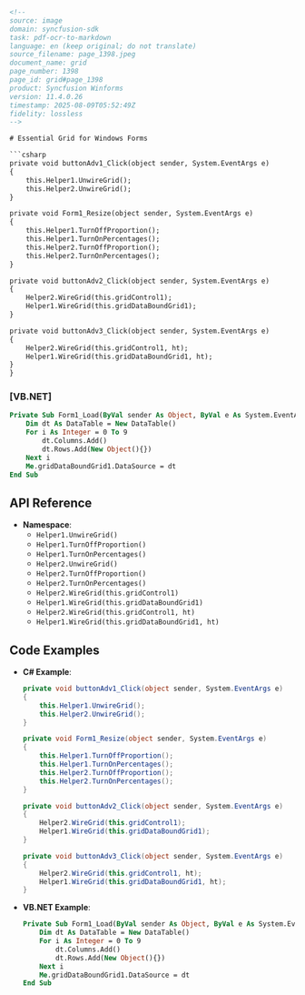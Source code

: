 ```html
<!--
source: image
domain: syncfusion-sdk
task: pdf-ocr-to-markdown
language: en (keep original; do not translate)
source_filename: page_1398.jpeg
document_name: grid
page_number: 1398
page_id: grid#page_1398
product: Syncfusion Winforms
version: 11.4.0.26
timestamp: 2025-08-09T05:52:49Z
fidelity: lossless
-->

# Essential Grid for Windows Forms

```csharp
private void buttonAdv1_Click(object sender, System.EventArgs e)
{
    this.Helper1.UnwireGrid();
    this.Helper2.UnwireGrid();
}

private void Form1_Resize(object sender, System.EventArgs e)
{
    this.Helper1.TurnOffProportion();
    this.Helper1.TurnOnPercentages();
    this.Helper2.TurnOffProportion();
    this.Helper2.TurnOnPercentages();
}

private void buttonAdv2_Click(object sender, System.EventArgs e)
{
    Helper2.WireGrid(this.gridControl1);
    Helper1.WireGrid(this.gridDataBoundGrid1);
}

private void buttonAdv3_Click(object sender, System.EventArgs e)
{
    Helper2.WireGrid(this.gridControl1, ht);
    Helper1.WireGrid(this.gridDataBoundGrid1, ht);
}
}
```

### [VB.NET]

```vb
Private Sub Form1_Load(ByVal sender As Object, ByVal e As System.EventArgs) Handles MyBase.Load
    Dim dt As DataTable = New DataTable()
    For i As Integer = 0 To 9
        dt.Columns.Add()
        dt.Rows.Add(New Object(){})
    Next i
    Me.gridDataBoundGrid1.DataSource = dt
End Sub
```

## API Reference

- **Namespace**: 
  - `Helper1.UnwireGrid()`
  - `Helper1.TurnOffProportion()`
  - `Helper1.TurnOnPercentages()`
  - `Helper2.UnwireGrid()`
  - `Helper2.TurnOffProportion()`
  - `Helper2.TurnOnPercentages()`
  - `Helper2.WireGrid(this.gridControl1)`
  - `Helper1.WireGrid(this.gridDataBoundGrid1)`
  - `Helper2.WireGrid(this.gridControl1, ht)`
  - `Helper1.WireGrid(this.gridDataBoundGrid1, ht)`

## Code Examples

- **C# Example**:
  ```csharp
  private void buttonAdv1_Click(object sender, System.EventArgs e)
  {
      this.Helper1.UnwireGrid();
      this.Helper2.UnwireGrid();
  }

  private void Form1_Resize(object sender, System.EventArgs e)
  {
      this.Helper1.TurnOffProportion();
      this.Helper1.TurnOnPercentages();
      this.Helper2.TurnOffProportion();
      this.Helper2.TurnOnPercentages();
  }

  private void buttonAdv2_Click(object sender, System.EventArgs e)
  {
      Helper2.WireGrid(this.gridControl1);
      Helper1.WireGrid(this.gridDataBoundGrid1);
  }

  private void buttonAdv3_Click(object sender, System.EventArgs e)
  {
      Helper2.WireGrid(this.gridControl1, ht);
      Helper1.WireGrid(this.gridDataBoundGrid1, ht);
  }
  ```

- **VB.NET Example**:
  ```vb
  Private Sub Form1_Load(ByVal sender As Object, ByVal e As System.EventArgs) Handles MyBase.Load
      Dim dt As DataTable = New DataTable()
      For i As Integer = 0 To 9
          dt.Columns.Add()
          dt.Rows.Add(New Object(){})
      Next i
      Me.gridDataBoundGrid1.DataSource = dt
  End Sub
  ```

<!-- tags: [Syncfusion Winforms, Essential Grid, control, event handling, resizing, data binding, Windows Forms, percentages, proportion, handling, line numbers, event handlers, wiring/unwiring grid] keywords: [buttonAdv1_Click, Form1_Resize, buttonAdv2_Click, buttonAdv3_Click, gridControl1, gridDataBoundGrid1, Helper1, Helper2, UnwireGrid, TurnOffProportion, TurnOnPercentages, WireGrid, Windows Forms, C#, VB.NET] -->
```